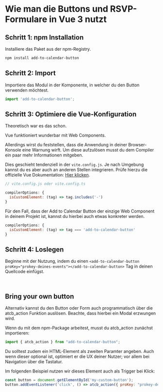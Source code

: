 
# Wie man die Buttons und RSVP-Formulare in Vue 3 nutzt

## Schritt 1: npm Installation

Installiere das Paket aus der npm-Registry.

```bash
npm install add-to-calendar-button
```

## Schritt 2: Import

Importiere das Modul in der Komponente, in welcher du den Button verwenden möchtest.

```javascript
import 'add-to-calendar-button';
```

## Schritt 3: Optimiere die Vue-Konfiguration

Theoretisch war es das schon.

Vue funktioniert wunderbar mit Web Components.

Allerdings wirst du feststellen, dass die Anwendung in deiner Browser-Konsole eine Warnung wirft.
Um diese aufzulösen musst du dem Compiler ein paar mehr Informationen mitgeben.

Dies geschieht tendenziell in der `vite.config.js`. Je nach Umgebung kannst du es aber auch an anderen Stellen integrieren. Prüfe hierzu die offizielle Vue Dokumentation: [Hier klicken](https://vuejs.org/guide/extras/web-components.html#using-custom-elements-in-vue).

```javascript
// vite.config.js oder vite.config.ts

compilerOptions: {
  isCustomElement: (tag) => tag.includes('-')
}
```

Für den Fall, dass der Add to Calendar Button der einzige Web Component in deinem Projekt ist, kannst du hierbei auch etwas konkreter werden.

```javascript
compilerOptions: {
  isCustomElement: (tag) => tag === 'add-to-calendar-button'
}
```

## Schritt 4: Loslegen

Beginne mit der Nutzung, indem du einen `<add-to-calendar-button proKey="prokey-deines-events"></add-to-calendar-button>` Tag in deinen Quellcode einfügst.

<br />

## Bring your own button

Alternativ kannst du den Button oder Form auch programmatisch über die atcb_action Funktion auslösen. Beachte, dass hierbei ein Modal erzwungen wird.

Wenn du mit dem npm-Package arbeitest, musst du atcb_action zunächst importieren:

```javascript
import { atcb_action } from "add-to-calendar-button";
```

Du solltest zudem ein HTML-Element als zweiten Paramter angeben. Auch wenn dieser optional ist, optimiert er die UX deiner Nutzer; vor allem bei Navigation über die Tastatur.

Im folgenden Beispiel nutzen wir dieses Element auch als Trigger bei Klick:

```javascript
const button = document.getElementById('my-custom-button');
button.addEventListener('click', () => atcb_action({ proKey: "prokey-deines-events"}, button));

```
